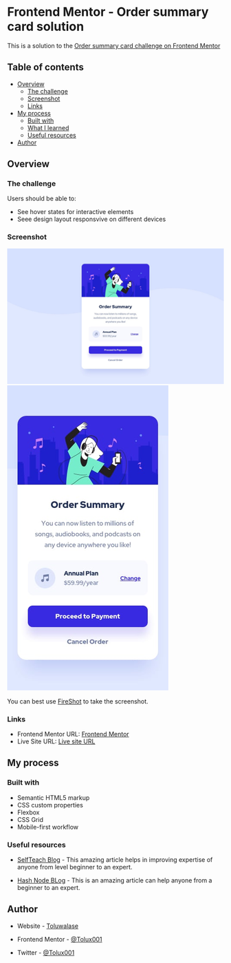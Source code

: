 # Frontend Mentor - Order summary card solution

This is a solution to the [Order summary card challenge on Frontend Mentor](https://www.frontendmentor.io/challenges/order-summary-component-QlPmajDUj)

## Table of contents

- [Overview](#overview)
  - [The challenge](#the-challenge)
  - [Screenshot](#screenshot)
  - [Links](#links)
- [My process](#my-process)
  - [Built with](#built-with)
  - [What I learned](#what-i-learned)
  - [Useful resources](#useful-resources)
- [Author](#author)

## Overview

### The challenge

Users should be able to:

- See hover states for interactive elements
- Seee design layout responsvive on different devices

### Screenshot

![Desktop-images](design/desktop-design.jpg)
![Mobile-images](design/mobile-design.jpg)

You can best use [FireShot](https://getfireshot.com/) to take the screenshot.

### Links

- Frontend Mentor URL: [Frontend Mentor](https://your-solution-url.com)
- Live Site URL: [Live site URL](https://your-live-site-url.com)

## My process

### Built with

- Semantic HTML5 markup
- CSS custom properties
- Flexbox
- CSS Grid
- Mobile-first workflow

### Useful resources

- [SelfTeach Blog](tolux.hashnode.dev) - This amazing article helps in improving expertise of anyone from level beginner to an expert.

- [Hash Node BLog](tolux.hashnode.dev) - This is an amazing article can help anyone from a beginner to an expert.

## Author

- Website - [Toluwalase](https://www.linkedin.com/in/adejuwon-toluwalase-660580234)

- Frontend Mentor - [@Tolux001](https://www.frontendmentor.io/profile/Tolux001)

- Twitter - [@Tolux001](https://www.twitter.com/tolux001)

